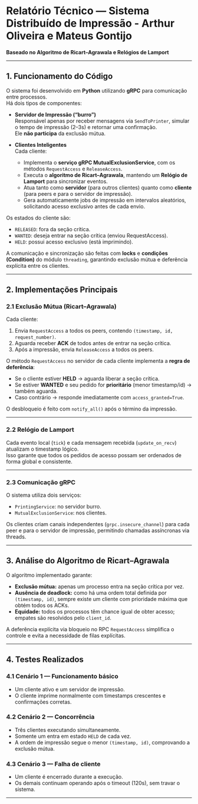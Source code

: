 # Relatório Técnico — Sistema Distribuído de Impressão - Arthur Oliveira e Mateus Gontijo
**Baseado no Algoritmo de Ricart–Agrawala e Relógios de Lamport**

---

## 1. Funcionamento do Código

O sistema foi desenvolvido em **Python** utilizando **gRPC** para comunicação entre processos.  
Há dois tipos de componentes:

- **Servidor de Impressão (“burro”)**  
  Responsável apenas por receber mensagens via `SendToPrinter`, simular o tempo de impressão (2–3s) e retornar uma confirmação.  
  Ele **não participa** da exclusão mútua.

- **Clientes Inteligentes**  
  Cada cliente:
  - Implementa o **serviço gRPC MutualExclusionService**, com os métodos `RequestAccess` e `ReleaseAccess`.
  - Executa o **algoritmo de Ricart–Agrawala**, mantendo um **Relógio de Lamport** para sincronizar eventos.  
  - Atua tanto como **servidor** (para outros clientes) quanto como **cliente** (para peers e para o servidor de impressão).
  - Gera automaticamente jobs de impressão em intervalos aleatórios, solicitando acesso exclusivo antes de cada envio.

Os estados do cliente são:
- `RELEASED`: fora da seção crítica.  
- `WANTED`: deseja entrar na seção crítica (enviou RequestAccess).  
- `HELD`: possui acesso exclusivo (está imprimindo).

A comunicação e sincronização são feitas com **locks** e **condições (Condition)** do módulo `threading`, garantindo exclusão mútua e deferência explícita entre os clientes.

---

## 2. Implementações Principais

### 2.1 Exclusão Mútua (Ricart–Agrawala)
Cada cliente:
1. Envia `RequestAccess` a todos os peers, contendo `(timestamp, id, request_number)`.
2. Aguarda receber **ACK** de todos antes de entrar na seção crítica.
3. Após a impressão, envia `ReleaseAccess` a todos os peers.

O método `RequestAccess` no servidor de cada cliente implementa a **regra de deferência**:
- Se o cliente estiver **HELD** → aguarda liberar a seção crítica.  
- Se estiver **WANTED** e seu pedido for **prioritário** (menor timestamp/id) → também aguarda.  
- Caso contrário → responde imediatamente com `access_granted=True`.

O desbloqueio é feito com `notify_all()` após o término da impressão.

---

### 2.2 Relógio de Lamport
Cada evento local (`tick`) e cada mensagem recebida (`update_on_recv`) atualizam o timestamp lógico.  
Isso garante que todos os pedidos de acesso possam ser ordenados de forma global e consistente.

---

### 2.3 Comunicação gRPC
O sistema utiliza dois serviços:
- `PrintingService`: no servidor burro.
- `MutualExclusionService`: nos clientes.

Os clientes criam canais independentes (`grpc.insecure_channel`) para cada peer e para o servidor de impressão, permitindo chamadas assíncronas via threads.

---

## 3. Análise do Algoritmo de Ricart–Agrawala

O algoritmo implementado garante:
- **Exclusão mútua:** apenas um processo entra na seção crítica por vez.  
- **Ausência de deadlock:** como há uma ordem total definida por `(timestamp, id)`, sempre existe um cliente com prioridade máxima que obtém todos os ACKs.  
- **Equidade:** todos os processos têm chance igual de obter acesso; empates são resolvidos pelo `client_id`.  

A deferência explícita via bloqueio no RPC `RequestAccess` simplifica o controle e evita a necessidade de filas explícitas.

---

## 4. Testes Realizados

### 4.1 Cenário 1 — Funcionamento básico
- Um cliente ativo e um servidor de impressão.  
- O cliente imprime normalmente com timestamps crescentes e confirmações corretas.

### 4.2 Cenário 2 — Concorrência
- Três clientes executando simultaneamente.  
- Somente um entra em estado `HELD` de cada vez.  
- A ordem de impressão segue o menor `(timestamp, id)`, comprovando a exclusão mútua.

### 4.3 Cenário 3 — Falha de cliente
- Um cliente é encerrado durante a execução.  
- Os demais continuam operando após o timeout (120s), sem travar o sistema.

---

